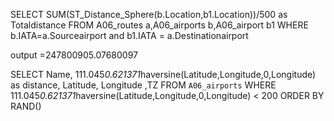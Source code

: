 SELECT SUM(ST_Distance_Sphere(b.Location,b1.Location))/500 as Totaldistance FROM A06_routes a,A06_airports b,A06_airport b1 WHERE b.IATA=a.Sourceairport and b1.IATA = a.Destinationairport

output =247800905.07680097

SELECT Name, 111.045*0.621371*haversine(Latitude,Longitude,0,Longitude) as distance, Latitude, Longitude ,TZ FROM `A06_airports` WHERE 111.045*0.621371*haversine(Latitude,Longitude,0,Longitude) < 200 ORDER BY RAND()
